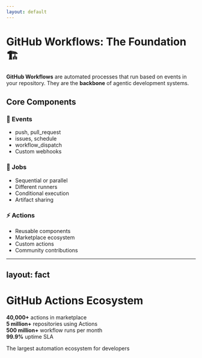 ```yaml
---
layout: default
---
```


# GitHub Workflows: The Foundation 🏗️

<div class="text-lg mb-8">

**GitHub Workflows** are automated processes that run based on events in your repository. 
They are the **backbone** of agentic development systems.

</div>

## Core Components

<div class="grid grid-cols-3 gap-6">
<div class="p-4 bg-blue-50 rounded-lg">

### 🎯 Events
- push, pull_request
- issues, schedule
- workflow_dispatch
- Custom webhooks

</div>
<div class="p-4 bg-green-50 rounded-lg">

### 🔄 Jobs
- Sequential or parallel
- Different runners
- Conditional execution
- Artifact sharing

</div>
<div class="p-4 bg-purple-50 rounded-lg">

### ⚡ Actions
- Reusable components
- Marketplace ecosystem
- Custom actions
- Community contributions

</div>
</div>


---
layout: fact
---

# GitHub Actions Ecosystem

<div class="text-2xl">

**40,000+** actions in marketplace  
**5 million+** repositories using Actions  
**500 million+** workflow runs per month  
**99.9%** uptime SLA  

</div>

<div class="text-center mt-8 text-lg opacity-75">
The largest automation ecosystem for developers
</div>